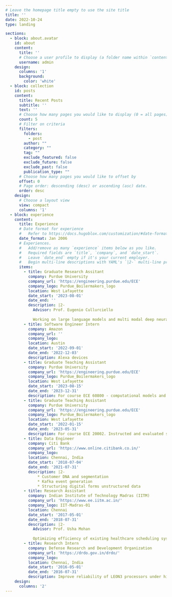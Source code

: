 ```yaml
---
# Leave the homepage title empty to use the site title
title: ''
date: 2022-10-24
type: landing

sections:
  - block: about.avatar
    id: about
    content:
      title: ''
      # Choose a user profile to display (a folder name within `content/authors/`)
      username: admin
    design:
      columns: '1'
      background:
        color: 'white'
  - block: collection
    id: posts
    content:
      title: Recent Posts
      subtitle: ''
      text: ''
      # Choose how many pages you would like to display (0 = all pages)
      count: 5
      # Filter on criteria
      filters:
        folders:
          - post
        author: ""
        category: ""
        tag: ""
        exclude_featured: false
        exclude_future: false
        exclude_past: false
        publication_type: ""
      # Choose how many pages you would like to offset by
      offset: 0
      # Page order: descending (desc) or ascending (asc) date.
      order: desc
    design:
      # Choose a layout view
      view: compact
      columns: '1'
  - block: experience
    content:
      title: Experience
      # Date format for experience
      #   Refer to https://docs.hugoblox.com/customization/#date-format
      date_format: Jan 2006
      # Experiences.
      #   Add/remove as many `experience` items below as you like.
      #   Required fields are `title`, `company`, and `date_start`.
      #   Leave `date_end` empty if it's your current employer.
      #   Begin multi-line descriptions with YAML's `|2-` multi-line prefix.
      items:
        - title: Graduate Research Assitant
          company: Purdue University
          company_url: 'https://engineering.purdue.edu/ECE'
          company_logo: Purdue_Boilermakers_logo
          location: West Lafayette
          date_start: '2023-08-01'
          date_end: ''
          description: |2-
            Advisor: Prof. Eugenio Cullurciello
            
            Working on large language models and multi modal deep neural networks
        - title: Software Engineer Intern
          company: Amazon
          company_url: ''
          company_logo: 
          location: Austin
          date_start: '2022-09-01'
          date_end: '2022-12-03'
          description: Alexa devices
        - title: Graduate Teaching Assistant
          company: Purdue University
          company_url: 'https://engineering.purdue.edu/ECE'
          company_logo: Purdue_Boilermakers_logo
          location: West Lafayette
          date_start: '2023-08-15'
          date_end: '2023-12-31'
          description: For course ECE 60800 - computational models and methods. Instructed and evaluated students on course curriculum and semester projects
        - title: Graduate Teaching Assistant
          company: Purdue University
          company_url: 'https://engineering.purdue.edu/ECE'
          company_logo: Purdue_Boilermakers_logo
          location: West Lafayette
          date_start: '2022-01-15'
          date_end: '2023-05-31'
          description: For course ECE 20002. Instructed and evaluated students on course curriculum and semester projects
        - title: Data Engineer
          company: Citi Bank
          company_url: 'https://www.online.citibank.co.in/'
          company_logo: 
          location: Chennai, India
          date_start: '2018-07-04'
          date_end: '2021-07-31'
          description: |2-
              * Customer DNA and segmentation
              * Kafka event generation
              * Structuring digital forms unstructured data 
        - title: Research Assistant
          company: Indian Institute of Technology Madras (IITM)
          company_url: 'https://www.ee.iitm.ac.in/'
          company_logo: IIT-Madras-01
          location: Chennai
          date_start: '2017-05-01'
          date_end: '2018-07-31'
          description: |2-
            Advisor: Prof. Usha Mohan
            
            Optimizing efficiency of existing healthcare scheduling systems.
        - title: Research Intern
          company: Defense Research and Development Organization
          company_url: 'https://drdo.gov.in/drdo/'
          company_logo: 
          location: Chennai, India
          date_start: '2016-05-01'
          date_end: '2016-07-31'
          description: Improve reliability of LEON3 processors under high temperature and radiation conditions
    design:
      columns: '2'
---
```

